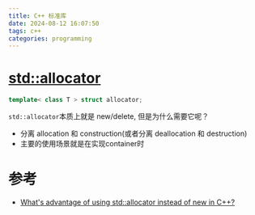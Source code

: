 ```yaml
---
title: C++ 标准库
date: 2024-08-12 16:07:50
tags: c++
categories: programming
---
```


# [std::allocator](https://en.cppreference.com/w/cpp/memory/allocator)

```cpp
template< class T > struct allocator;
```

<!--more-->

`std::allocator`本质上就是 new/delete, 但是为什么需要它呢？

- 分离 allocation 和 construction(或者分离 deallocation 和 destruction)
- 主要的使用场景就是在实现container时

# 参考
- [What's advantage of using std::allocator instead of new in C++?](https://stackoverflow.com/questions/31358804/whats-the-advantage-of-using-stdallocator-instead-of-new-in-c)
